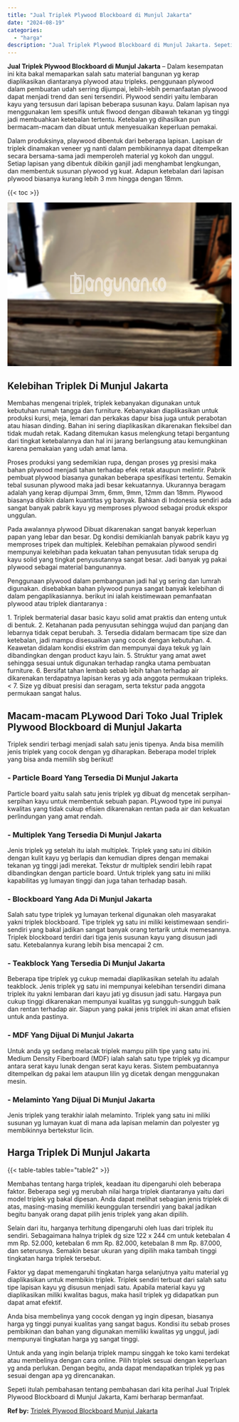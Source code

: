 ```yaml
---
title: "Jual Triplek Plywood Blockboard di Munjul Jakarta"
date: "2024-08-19"
categories: 
  - "harga"
description: "Jual Triplek Plywood Blockboard di Munjul Jakarta. Sepeti itulah pembahasan tentang pembahasan dari kita perihal Jual Triplek Plywood Blockboard di Munjul Ja..."
---
```


**Jual Triplek Plywood Blockboard di Munjul Jakarta** – Dalam kesempatan ini kita bakal memaparkan salah satu material bangunan yg kerap diaplikasikan diantaranya plywood atau tripleks. penggunaan plywood dalam pembuatan udah serring dijumpai, lebih-lebih pemanfaatan plywood dapat menjadi trend dan seni tersendiri. Plywood sendiri yaitu lembaran kayu yang tersusun dari lapisan beberapa susunan kayu. Dalam lapisan nya menggunakan lem spesifik untuk flwood dengan dibawah tekanan yg tinggi jadi membuahkan ketebalan tertentu. Ketebalan yg dihasilkan pun bermacam-macam dan dibuat untuk menyesuaikan keperluan pemakai.

Dalam produksinya, playwood dibentuk dari beberapa lapisan. Lapisan dr triplek dinamakan veneer yg nanti dalam pembikinannya dapat ditempelkan secara bersama-sama jadi memperoleh material yg kokoh dan unggul. Setiap lapisan yang dibentuk dibikin ganjil jadi menghambat lengkungan, dan membentuk susunan plywood yg kuat. Adapun ketebalan dari lapisan plywood biasanya kurang lebih 3 mm hingga dengan 18mm.

{{< toc >}}

![Jual Triplek Plywood Blockboard di Munjul Jakarta](/images/jual-triplek-murah-47.png)

## Kelebihan Triplek Di Munjul Jakarta

Membahas mengenai triplek, triplek kebanyakan digunakan untuk kebutuhan rumah tangga dan furniture. Kebanyakan diaplikasikan untuk produksi kursi, meja, lemari dan perkakas dapur bisa juga untuk perabotan atau hiasan dinding. Bahan ini sering diaplikasikan dikarenakan fleksibel dan tidak mudah retak. Kadang ditemukan kasus melengkung tetapi bergantung dari tingkat ketebalannya dan hal ini jarang berlangsung atau kemungkinan karena pemakaian yang udah amat lama.

Proses produksi yang sedemikian rupa, dengan proses yg presisi maka bahan plywood menjadi tahan terhadap efek retak ataupun melintir. Pabrik pembuat plywood biasanya gunakan beberapa spesifikasi tertentu. Semakin tebal susunan plywood maka jadi besar kekuatannya. Ukurannya beragam adalah yang kerap dijumpai 3mm, 6mm, 9mm, 12mm dan 18mm. Plywood biasanya dibikin dalam kuantitas yg banyak. Bahkan di Indonesia sendiri ada sangat banyak pabrik kayu yg memproses plywood sebagai produk ekspor unggulan.

Pada awalannya plywood Dibuat dikarenakan sangat banyak keperluan papan yang lebar dan besar. Dg kondisi demikianlah banyak pabrik kayu yg memproses tripek dan multiplek. Kelebihan pemakaian plywood sendiri mempunyai kelebihan pada kekuatan tahan penyusutan tidak serupa dg kayu solid yang tingkat penyusutannya sangat besar. Jadi banyak yg pakai plywood sebagai material bangunannya.

Penggunaan plywood dalam pembangunan jadi hal yg sering dan lumrah digunakan. disebabkan bahan plywood punya sangat banyak kelebihan di dalam pengaplikasiannya. berikut ini ialah keistimewaan pemanfaatan plywood atau triplek diantaranya :

1\. Triplek bermaterial dasar basic kayu solid amat praktis dan enteng untuk di bentuk. 2. Ketahanan pada penyusutan sehingga wujud dan panjang dan lebarnya tidak cepat berubah. 3. Tersedia didalam bermacam tipe size dan ketebalan, jadi mampu disesuaikan yang cocok dengan kebutuhan. 4. Keawetan didalam kondisi ekstrim dan mempunyai daya tekuk yg lain dibandingkan dengan product kayu lain. 5. Struktur yang amat awet sehingga sesuai untuk digunakan terhadap rangka utama pembuatan furniture. 6. Bersifat tahan lembab sebab lebih tahan terhadap air dikarenakan terdapatnya lapisan keras yg ada anggota permukaan tripleks.< 7. Size yg dibuat presisi dan seragam, serta tekstur pada anggota permukaan sangat halus.

## Macam-macam PLywood Dari Toko Jual Triplek Plywood Blockboard di Munjul Jakarta

Triplek sendiri terbagi menjadi salah satu jenis tipenya. Anda bisa memilih jenis triplek yang cocok dengan yg diharapkan. Beberapa model triplek yang bisa anda memilih sbg berikut!

### \- Particle Board Yang Tersedia Di Munjul Jakarta

Particle board yaitu salah satu jenis triplek yg dibuat dg mencetak serpihan-serpihan kayu untuk membentuk sebuah papan. PLywood type ini punyai kwalitas yang tidak cukup efisien dikarenakan rentan pada air dan kekuatan perlindungan yang amat rendah.

### \- Multiplek Yang Tersedia Di Munjul Jakarta

Jenis triplek yg setelah itu ialah multiplek. Triplek yang satu ini dibikin dengan kulit kayu yg berlapis dan kemudian dipres dengan memakai tekanan yg tinggi jadi merekat. Tekstur dr multiplek sendiri lebih rapat dibandingkan dengan particle board. Untuk triplek yang satu ini miliki kapabilitas yg lumayan tinggi dan juga tahan terhadap basah.

### \- Blockboard Yang Ada Di Munjul Jakarta

Salah satu type triplek yg lumayan terkenal digunakan oleh masyarakat yakni triplek blockboard. Tipe triplek yg satu ini miliki keistimewaan sendiri-sendiri yang bakal jadikan sangat banyak orang tertarik untuk memesannya. Triplek blockboard terdiri dari tiga jenis susunan kayu yang disusun jadi satu. Ketebalannya kurang lebih bisa mencapai 2 cm.

### \- Teakblock Yang Tersedia Di Munjul Jakarta

Beberapa tipe triplek yg cukup memadai diaplikasikan setelah itu adalah teakblock. Jenis triplek yg satu ini mempunyai kelebihan tersendiri dimana triplek itu yakni lembaran dari kayu jati yg disusun jadi satu. Hargaya pun cukup tinggi dikarenakan mempunyai kualitas yg sungguh-sungguh baik dan rentan terhadap air. Siapun yang pakai jenis triplek ini akan amat efisien untuk anda pastinya.

### \- MDF Yang Dijual Di Munjul Jakarta

Untuk anda yg sedang melacak triplek mampu pilih tipe yang satu ini. Medium Density Fiberboard (MDF) ialah salah satu type triplek yg dicampur antara serat kayu lunak dengan serat kayu keras. Sistem pembuatannya ditempelkan dg pakai lem ataupun lilin yg dicetak dengan menggunakan mesin.

### \- Melaminto Yang Dijual Di Munjul Jakarta

Jenis triplek yang terakhir ialah melaminto. Triplek yang satu ini miliki susunan yg lumayan kuat di mana ada lapisan melamin dan polyester yg membikinnya bertekstur licin.

## Harga Triplek Di Munjul Jakarta

{{< table-tables table="table2" >}}

Membahas tentang harga triplek, keadaan itu dipengaruhi oleh beberapa faktor. Beberapa segi yg merubah nilai harga triplek diantaranya yaitu dari model triplek yg bakal dipesan. Anda dapat melihat sebagian jenis triplek di atas, masing-masing memiliki keunggulan tersendiri yang bakal jadikan begitu banyak orang dapat pilih jenis triplek yang akan dipilih.

Selain dari itu, harganya terhitung dipengaruhi oleh luas dari triplek itu sendiri. Sebagaimana halnya triplek dg size 122 x 244 cm untuk ketebalan 4 mm Rp. 52.000, ketebalan 6 mm Rp. 82.000, ketebalan 8 mm Rp. 87.000, dan seterusnya. Semakin besar ukuran yang dipilih maka tambah tinggi tingkatan harga triplek tersebut.

Faktor yg dapat memengaruhi tingkatan harga selanjutnya yaitu material yg diaplikasikan untuk membikin triplek. Triplek sendiri terbuat dari salah satu tipe lapisan kayu yg disusun menjadi satu. Apabila material kayu yg diaplikasikan miliki kwalitas bagus, maka hasil triplek yg didapatkan pun dapat amat efektif.

Anda bisa membelinya yang cocok dengan yg ingin dipesan, biasanya harga yg tinggi punyai kualitas yang sangat bagus. Kondisi itu sebab proses pembikinan dan bahan yang digunakan memiliki kwalitas yg unggul, jadi mempunyai tingkatan harga yg sangat tinggi.

Untuk anda yang ingin belanja triplek mampu singgah ke toko kami terdekat atau membelinya dengan cara online. Pilih triplek sesuai dengan keperluan yg anda perlukan. Dengan begitu, anda dapat mendapatkan triplek yg pas sesuai dengan apa yg direncanakan.

Sepeti itulah pembahasan tentang pembahasan dari kita perihal Jual Triplek Plywood Blockboard di Munjul Jakarta, Kami berharap bermanfaat.

**Ref by:** [Triplek Plywood Blockboard Munjul Jakarta](https://id.wikipedia.org/wiki/Triplek)
